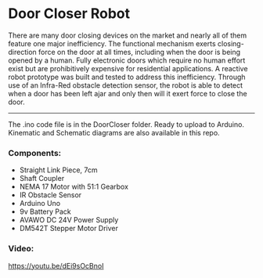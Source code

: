 # Door Closer Robot
There are many door closing devices on the market and nearly all of them feature one major inefficiency. The functional mechanism exerts closing-direction force on the door at all times, including when the door is being opened by a human. Fully electronic doors which require no human effort exist but are prohibitively expensive for residential applications. A reactive robot prototype was built and tested to address this inefficiency. Through use of an Infra-Red obstacle detection sensor, the robot is able to detect when a door has been left ajar  and only then will it exert force to close the door.

----------

The .ino code file is in the DoorCloser folder. Ready to upload to Arduino.
Kinematic and Schematic diagrams are also available in this repo.

### Components:
- Straight Link Piece, 7cm
- Shaft Coupler
- NEMA 17 Motor with 51:1 Gearbox
- IR Obstacle Sensor
- Arduino Uno
- 9v Battery Pack
- AVAWO DC 24V Power Supply
- DM542T Stepper Motor Driver

### Video:
https://youtu.be/dEi9sOcBnoI

